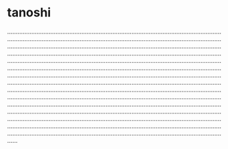 # tanoshi

..........................................................................................................................................................................................................................................................................................................................................................................................................................................................................................................................................................................................................................................................................................................................................................................................................................................................................................................................................................................................................................................................................................................................................................................................................................................................................................................................................................................................................................................................................................................................................................................................................................................................................................................................................................................................................................................................................................................................................